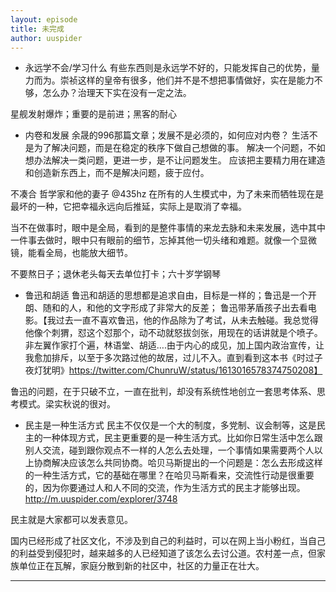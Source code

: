 ```yaml
---
layout: episode
title: 未完成
author: uuspider
---
```


- 永远学不会/学习什么
有些东西则是永远学不好的，只能发挥自己的优势，量力而为。崇祯这样的皇帝有很多，他们并不是不想把事情做好，实在是能力不够，怎么办？治理天下实在没有一定之法。

星舰发射爆炸；重要的是前进；黑客的耐心




- 内卷和发展
余晟的996那篇文章；发展不是必须的，如何应对内卷？
生活不是为了解决问题，而是在稳定的秩序下做自己想做的事。
解决一个问题，不如想办法解决一类问题，更进一步，是不让问题发生。
应该把主要精力用在建造和创造新东西上，而不是解决问题，疲于应付。


不凑合
哲学家和他的妻子
@435hz
在所有的人生模式中，为了未来而牺牲现在是最坏的一种，它把幸福永远向后推延，实际上是取消了幸福。

当不在做事时，眼中是全局，看到的是整件事情的来龙去脉和未来发展，选中其中一件事去做时，眼中只有眼前的细节，忘掉其他一切头绪和难题。就像一个显微镜，能看全局，也能放大细节。

不要熬日子；退休老头每天去单位打卡；六十岁学钢琴

- 鲁迅和胡适
鲁迅和胡适的思想都是追求自由，目标是一样的；鲁迅是一个开朗、随和的人，和他的文字形成了非常大的反差；
鲁迅带茅盾孩子出去看电影。【我过去一直不喜欢鲁迅，他的作品除为了考试，从未去触碰。我总觉得他像个刺猬，怼这个怼那个，动不动就怒拔剑张，用现在的话讲就是个喷子。非左翼作家打个遍，林语堂、胡适….由于内心的成见，加上国内政治宣传，让我愈加排斥，以至于多次路过他的故居，过儿不入。直到看到这本书《时过子夜灯犹明》https://twitter.com/ChunruW/status/1613016578374750208】

鲁迅的问题，在于只破不立，一直在批判，却没有系统性地创立一套思考体系、思考模式。梁实秋说的很对。


- 民主是一种生活方式
民主不仅仅是一个大的制度，多党制、议会制等，这是民主的一种体现方式，民主更重要的是一种生活方式。比如你日常生活中怎么跟别人交流，碰到跟你观点不一样的人怎么去处理，一个事情如果需要两个人以上协商解决应该怎么共同协商。哈贝马斯提出的一个问题是：怎么去形成这样的一种生活方式，它的基础在哪里？在哈贝马斯看来，交流性行动是很重要的，因为你要通过人和人不同的交流，作为生活方式的民主才能够出现。
http://m.uuspider.com/explorer/3748

民主就是大家都可以发表意见。

国内已经形成了社区文化，不涉及到自己的利益时，可以在网上当小粉红，当自己的利益受到侵犯时，越来越多的人已经知道了该怎么去讨公道。农村差一点，但家族单位正在瓦解，家庭分散到新的社区中，社区的力量正在壮大。



***

[ref01]:https://www.zhihu.com/question/49688722/answer/1260631557
